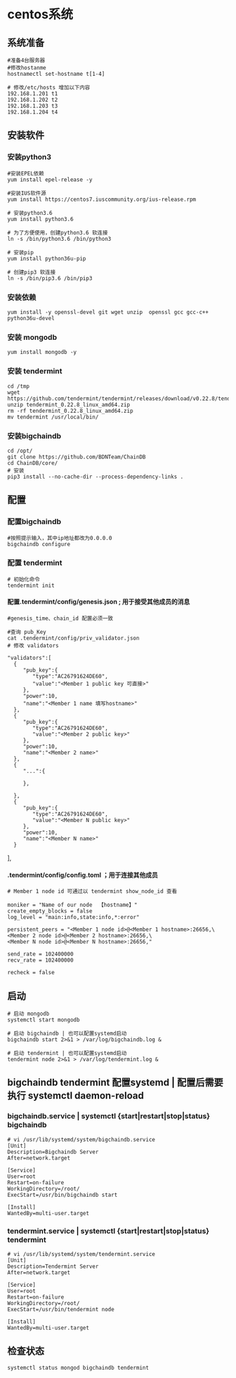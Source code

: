 # centos系统

## 系统准备
    #准备4台服务器
    #修改hostanme
    hostnamectl set-hostname t[1-4]
    
    # 修改/etc/hosts 增加以下内容
    192.168.1.201 t1
    192.168.1.202 t2
    192.168.1.203 t3
    192.168.1.204 t4

## 安装软件
### 安装python3
    #安装EPEL依赖
    yum install epel-release -y

    #安装IUS软件源
    yum install https://centos7.iuscommunity.org/ius-release.rpm
    
    # 安装python3.6
    yum install python3.6
    
    # 为了方便使用，创建python3.6 软连接
    ln -s /bin/python3.6 /bin/python3
    
    # 安装pip
    yum install python36u-pip
    
    # 创建pip3 软连接
    ln -s /bin/pip3.6 /bin/pip3

### 安装依赖
    yum install -y openssl-devel git wget unzip  openssl gcc gcc-c++ python36u-devel 
    
    
### 安装 mongodb
    yum install mongodb -y
    
    
### 安装 tendermint
    cd /tmp
    wget https://github.com/tendermint/tendermint/releases/download/v0.22.8/tendermint_0.22.8_linux_amd64.zip
    unzip tendermint_0.22.8_linux_amd64.zip
    rm -rf tendermint_0.22.8_linux_amd64.zip
    mv tendermint /usr/local/bin/
    
### 安装bigchaindb
    cd /opt/
    git clone https://github.com/BDNTeam/ChainDB
    cd ChainDB/core/
    # 安装
    pip3 install --no-cache-dir --process-dependency-links .
    
## 配置
### 配置bigchaindb
    #按照提示输入，其中ip地址都改为0.0.0.0
    bigchaindb configure
    

### 配置 tendermint
    # 初始化命令
    tendermint init
    
#### 配置.tendermint/config/genesis.json ; 用于接受其他成员的消息
    #genesis_time、chain_id 配置必须一致
    
    #查询 pub_Key
    cat .tendermint/config/priv_validator.json
    # 修改 validators
    
    "validators":[
      {
         "pub_key":{
            "type":"AC26791624DE60",
            "value":"<Member 1 public key 可直接>"
         },
         "power":10,
         "name":"<Member 1 name 填写hostname>"
      },
      {
         "pub_key":{
            "type":"AC26791624DE60",
            "value":"<Member 2 public key>"
         },
         "power":10,
         "name":"<Member 2 name>"
      },
      {
         "...":{

         },

      },
      {
         "pub_key":{
            "type":"AC26791624DE60",
            "value":"<Member N public key>"
         },
         "power":10,
         "name":"<Member N name>"
      }
   ],
    
#### .tendermint/config/config.toml ；用于连接其他成员
    # Member 1 node id 可通过以 tendermint show_node_id 查看

    moniker = "Name of our node  【hostname】"
    create_empty_blocks = false
    log_level = "main:info,state:info,*:error"
    
    persistent_peers = "<Member 1 node id>@<Member 1 hostname>:26656,\
    <Member 2 node id>@<Member 2 hostname>:26656,\
    <Member N node id>@<Member N hostname>:26656,"
    
    send_rate = 102400000
    recv_rate = 102400000
    
    recheck = false
    
    
## 启动
    # 启动 mongodb
    systemctl start mongodb
    
    # 启动 bigchaindb | 也可以配置systemd启动
    bigchaindb start 2>&1 > /var/log/bigchaindb.log &
    
    # 启动 tendermint | 也可以配置systemd启动
    tendermint node 2>&1 > /var/log/tendermint.log &
    
    
## bigchaindb tendermint 配置systemd | 配置后需要执行 systemctl daemon-reload
### bigchaindb.service | systemctl {start|restart|stop|status} bigchaindb
    # vi /usr/lib/systemd/system/bigchaindb.service
    [Unit]
    Description=Bigchaindb Server
    After=network.target
    
    [Service]
    User=root
    Restart=on-failure
    WorkingDirectory=/root/
    ExecStart=/usr/bin/bigchaindb start
    
    [Install]
    WantedBy=multi-user.target

### tendermint.service  | systemctl {start|restart|stop|status} tendermint
    # vi /usr/lib/systemd/system/tendermint.service
    [Unit]
    Description=Tendermint Server
    After=network.target
    
    [Service]
    User=root
    Restart=on-failure
    WorkingDirectory=/root/
    ExecStart=/usr/bin/tendermint node
    
    [Install]
    WantedBy=multi-user.target
    
    
## 检查状态
    systemctl status mongod bigchaindb tendermint 
    